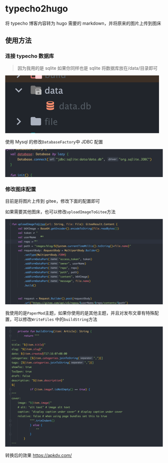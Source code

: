 # typecho2hugo


将 typecho 博客内容转为 hugo 需要的 markdown，并将原来的图片上传到图床


## 使用方法

### 连接 typecho 数据库

> 因为我用的是 sqlite 如果你同样也是 sqlite 将数据库放在/data/目录即可

![](screenshots/13.png)

使用 Mysql 的修改`DatabaseFactory`中 JDBC 配置


![](screenshots/16.png)
### 修改图床配置

目前是将图片上传到 gitee，修改下面的配置即可  

如果需要其他图床，也可以修改`uploadImageToGitee`方法

![](screenshots/12.png)


我使用的是`PaperMod`主题，如果你使用的是其他主题，并且对发布文章有特殊配置，可以修改`WriteFiles`
中的`buildString`方法

![](screenshots/15.png)   


转换后的效果 https://apkdv.com/

